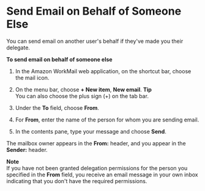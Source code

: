 # Send Email on Behalf of Someone Else<a name="send_email_delegate"></a>

You can send email on another user's behalf if they've made you their delegate\.

**To send email on behalf of someone else**

1. In the Amazon WorkMail web application, on the shortcut bar, choose the mail icon\.

1. On the menu bar, choose **\+ New item**, **New email**\.
**Tip**  
You can also choose the plus sign \(\+\) on the tab bar\.

1. Under the **To** field, choose **From**\.

1. For **From**, enter the name of the person for whom you are sending email\.

1. In the contents pane, type your message and choose **Send**\.

The mailbox owner appears in the **From:** header, and you appear in the **Sender:** header\.

**Note**  
If you have not been granted delegation permissions for the person you specified in the **From** field, you receive an email message in your own inbox indicating that you don't have the required permissions\.